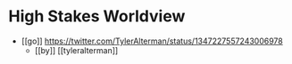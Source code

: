 # High Stakes Worldview

- [[go]] https://twitter.com/TylerAlterman/status/1347227557243006978
  - [[by]] [[tyleralterman]]


